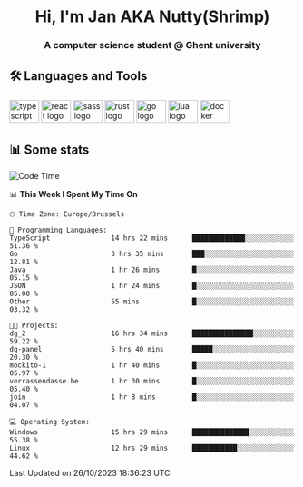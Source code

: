 <h1 align="center">Hi, I'm Jan AKA Nutty(Shrimp)</h1>
<h3 align="center">A computer science student @ Ghent university</h3>

<h2 align="left">🛠️ Languages and Tools</h2>

###

<div align="left">
  <img src="https://cdn.jsdelivr.net/gh/devicons/devicon/icons/typescript/typescript-original.svg" height="40" width="52" alt="typescript logo"  />
  <img src="https://cdn.jsdelivr.net/gh/devicons/devicon/icons/react/react-original.svg" height="40" width="52" alt="react logo"  />
  <img src="https://cdn.jsdelivr.net/gh/devicons/devicon/icons/sass/sass-original.svg" height="40" width="52" alt="sass logo"  />
  <img src="https://cdn.jsdelivr.net/gh/devicons/devicon/icons/rust/rust-plain.svg" height="40" width="52" alt="rust logo"  />
  <img src="https://cdn.jsdelivr.net/gh/devicons/devicon/icons/go/go-original.svg" height="40" width="52" alt="go logo"  />
  <img src="https://cdn.jsdelivr.net/gh/devicons/devicon/icons/lua/lua-original.svg" height="40" width="52" alt="lua logo"  />
  <img src="https://cdn.jsdelivr.net/gh/devicons/devicon/icons/docker/docker-original.svg" height="40" width="52" alt="docker logo"  />
</div>

<h2>📊 Some stats</h2>

<!--START_SECTION:waka-->
![Code Time](http://img.shields.io/badge/Code%20Time-3%2C841%20hrs%209%20mins-blue)

📊 **This Week I Spent My Time On** 

```text
🕑︎ Time Zone: Europe/Brussels

💬 Programming Languages: 
TypeScript               14 hrs 22 mins      █████████████░░░░░░░░░░░░   51.36 % 
Go                       3 hrs 35 mins       ███░░░░░░░░░░░░░░░░░░░░░░   12.81 % 
Java                     1 hr 26 mins        █░░░░░░░░░░░░░░░░░░░░░░░░   05.15 % 
JSON                     1 hr 24 mins        █░░░░░░░░░░░░░░░░░░░░░░░░   05.00 % 
Other                    55 mins             █░░░░░░░░░░░░░░░░░░░░░░░░   03.32 % 

🐱‍💻 Projects: 
dg_2                     16 hrs 34 mins      ███████████████░░░░░░░░░░   59.22 % 
dg-panel                 5 hrs 40 mins       █████░░░░░░░░░░░░░░░░░░░░   20.30 % 
mockito-1                1 hr 40 mins        █░░░░░░░░░░░░░░░░░░░░░░░░   05.97 % 
verrassendasse.be        1 hr 30 mins        █░░░░░░░░░░░░░░░░░░░░░░░░   05.40 % 
join                     1 hr 8 mins         █░░░░░░░░░░░░░░░░░░░░░░░░   04.07 % 

💻 Operating System: 
Windows                  15 hrs 29 mins      ██████████████░░░░░░░░░░░   55.38 % 
Linux                    12 hrs 29 mins      ███████████░░░░░░░░░░░░░░   44.62 % 
```


 Last Updated on 26/10/2023 18:36:23 UTC
<!--END_SECTION:waka-->

